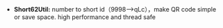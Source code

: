 * **Short62Util:** number to short id（9998-->qLc），make QR code simple or save space. high performance and thread safe
